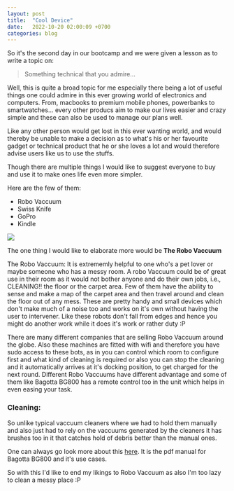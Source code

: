 ```yaml
---
layout: post
title:  "Cool Device"
date:   2022-10-20 02:00:09 +0700
categories: blog
---
```



So it's the second day in our bootcamp and we were given a lesson as to write a topic on:  

> Something technical that you admire...

Well, this is quite a broad topic for me especially there being a lot of useful things one could admire in this ever growing world of electronics and computers.
From, macbooks to premium mobile phones, powerbanks to smartwatches... every other producs aim to make our lives easier and crazy simple and these can also be used to manage our plans well.

Like any other person would get lost in this ever wanting world, and would thereby be unable to make a decision as to what's his or her favourite gadget or technical product that he or she loves a lot and would therefore advise users like us to use the stuffs.


Though there are multiple things I would like to suggest everyone to buy and use it to make ones life even more simpler.

Here are the few of them: 

- Robo Vaccuum
- Swiss Knife
- GoPro
- Kindle

![](https://cdn.shopify.com/s/files/1/0259/0831/4193/files/BG800banner_2376x.jpg?v=1625121015)

The one thing I would like to elaborate more would be **The Robo Vaccuum**

The Robo Vaccuum: It is extrememly helpful to one who's a pet lover or maybe someone who has a messy room. A robo Vaccuum could be of great use in their room as it would not bother anyone and do their own jobs, i.e., CLEANING!! the floor or the carpet area.  Few of them have the ability to sense and make a map of the carpet area and then travel around and clean the floor out of any mess. These are pretty handy and small devices which don't make much of a noise too and works on it's own without having the user to intervener. Like these robots don't fall from edges and hence you might do another work while it does it's work or rather duty :P 

There are many different companies that are selling Robo Vaccuum around the globe. Also these machines are fitted with wifi and therefore you have sudo access to these bots, as in you can control which room to configure first and what kind of cleaning is required or also you can stop the cleaning and it automatically arrives at it's docking position, to get charged for the next round.
Different Robo Vaccuums have different advantage and some of them like Bagotta BG800 has a remote control too in the unit which helps in even easing your task.

### Cleaning:

So unlike typical vaccuum cleaners where we had to hold them manually and also just had to rely on the vaccuums generated by the cleaners it has brushes too in it that catches hold of debris better than the manual ones.

One can always go look more about this [here](https://www.bagotte.com/upload/portal/20191219/6ce918b3265e62e3ee5aecc885883fc9.pdf). It is the pdf manual for Bagotta BG800 and it's use cases.

So with this I'd like to end my likings to Robo Vaccuum as also I'm too lazy to clean a messy place :P 
